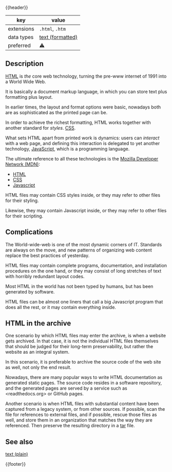 {{header}}

key | value
--- | ---
extensions | `.html`, `.htm`
data types | [text (formatted)](../dataTypes/formattedText.md)
preferred | ⚠️

## Description

[HTML]({{wikipedia}}/HTML)
is *the* core web technology, turning the pre-www internet of 1991 into a World Wide Web.

It is basically a document markup language, in which you can store
text plus formatting plus layout.

In earlier times, the layout and format options were basic,
nowadays both are as sophisticated as the printed page can be.

In order to achieve the richest formatting, HTML works together with another
standard for *styles*.
[CSS]({{wikipedia}}/Cascading_Style_Sheets).

What sets HTML apart from printed work is dynamics: users can *interact* with a
web page, and defining this interaction is delegated to yet another technology,
[JavaScript](), which is a programming language.

The ultimate reference to all these technologies is the
[Mozilla Developer Network (MDN)](https://developer.mozilla.org/en-US/):

*   [HTML]({{mozilla}}/docs/Web/HTML)
*   [CSS]({{mozilla}}/docs/Web/CSS)
*   [Javascript]({{mozilla}}/docs/Web/JavaScript)

HTML files may contain CSS styles inside, or they may refer to other files for
their styling.

Likewise, they may contain Javascript inside, or they may refer to other files
for their scripting.

## Complications

The World-wide-web is one of the most dynamic corners of IT. Standards are
always on the move, and new patterns of organizing web content replace the best
practices of yesterday.

HTML files may contain complete programs, documentation, and installation
procedures on the one hand, or they may consist of long stretches of text with
horribly redundant layout codes.

Most HTML in the world has not been typed by humans, but has been generated by
software.

HTML files can be almost one liners that call a big Javascript program that does
all the rest, or it may contain everything inside.

## HTML in the archive

One scenario by which HTML files may enter the archive, is when a website gets
archived. In that case, it is not the individual HTML files themselves that
should be judged for their long-term preservability, but rather the website as
an integral system.

In this scenario, it is preferable to archive the source code of the web site as
well, not only the end result.

Nowadays, there are many popular ways to write HTML documentation as generated
static pages. The source code resides in a software repository, and the
generated pages are served by a service such as <readthedocs.org> or GitHub
pages.

Another scenario is when HTML files with substantial content have been captured
from a legacy system, or from other sources.
If possible, scan the file for references to external files, and if possible,
rescue those files as well, and store them in an organization that matches
the way they are referenced. Then preserve the resulting directory in a
[tar](tar.md) file.

## See also

[text (plain)](../dataTypes/plainText.md)

{{footer}}
